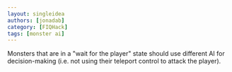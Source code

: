 ```yaml
---
layout: singleidea
authors: [jonadab]
category: [FIQHack]
tags: [monster ai]
---
```

Monsters that are in a "wait for the player" state should use different AI for decision-making (i.e. not using their teleport control to attack the player).
